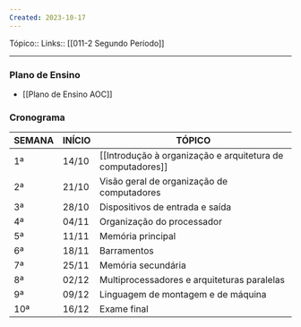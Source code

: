 ```yaml
---
Created: 2023-10-17
---
```

Tópico::
Links:: [[011-2 Segundo Período]]

---
### Plano de Ensino
- [[Plano de Ensino AOC]]

### Cronograma

| SEMANA | INÍCIO | TÓPICO                                     |
|--------|--------|--------------------------------------------|
| 1ª     | 14/10  | [[Introdução à organização e arquitetura de computadores]]             |
| 2ª     | 21/10  |Visão geral de organização de computadores         |
| 3ª     | 28/10  |Dispositivos de entrada e saída  |
| 4ª     | 04/11  |Organização do processador                |
| 5ª     | 11/11  |Memória principal  |
| 6ª     | 18/11  |Barramentos                   |
| 7ª     | 25/11  |Memória secundária    |
| 8ª     | 02/12  |Multiprocessadores e arquiteturas paralelas           |
| 9ª     | 09/12  |Linguagem de montagem e de máquina                 |
| 10ª    | 16/12 |Exame final                                 |